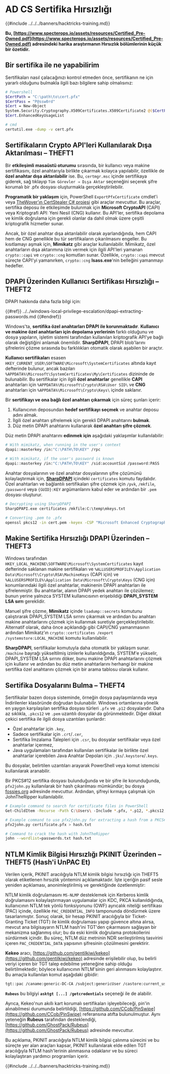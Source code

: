 # AD CS Sertifika Hırsızlığı

{{#include ../../../banners/hacktricks-training.md}}

**Bu, [https://www.specterops.io/assets/resources/Certified_Pre-Owned.pdf](https://www.specterops.io/assets/resources/Certified_Pre-Owned.pdf) adresindeki harika araştırmanın Hırsızlık bölümlerinin küçük bir özetidir.**

## Bir sertifika ile ne yapabilirim

Sertifikaları nasıl çalacağınızı kontrol etmeden önce, sertifikanın ne için yararlı olduğunu bulmakla ilgili bazı bilgilere sahip olmalısınız:
```bash
# Powershell
$CertPath = "C:\path\to\cert.pfx"
$CertPass = "P@ssw0rd"
$Cert = New-Object
System.Security.Cryptography.X509Certificates.X509Certificate2 @($CertPath, $CertPass)
$Cert.EnhancedKeyUsageList

# cmd
certutil.exe -dump -v cert.pfx
```
## Sertifikaların Crypto API'leri Kullanılarak Dışa Aktarılması – THEFT1

Bir **etkileşimli masaüstü oturumu** sırasında, bir kullanıcı veya makine sertifikasını, özel anahtarıyla birlikte çıkarmak kolayca yapılabilir, özellikle de **özel anahtar dışa aktarılabilir** ise. Bu, `certmgr.msc` içinde sertifikaya giderek, sağ tıklayıp `Tüm Görevler → Dışa Aktar` seçeneğini seçerek şifre korumalı bir .pfx dosyası oluşturmakla gerçekleştirilebilir.

**Programatik bir yaklaşım** için, PowerShell `ExportPfxCertificate` cmdlet'i veya [TheWover’ın CertStealer C# projesi](https://github.com/TheWover/CertStealer) gibi araçlar mevcuttur. Bu araçlar, sertifika deposu ile etkileşimde bulunmak için **Microsoft CryptoAPI** (CAPI) veya Kriptografi API: Yeni Nesil (CNG) kullanır. Bu API'ler, sertifika depolama ve kimlik doğrulama için gerekli olanlar da dahil olmak üzere çeşitli kriptografik hizmetler sunar.

Ancak, bir özel anahtar dışa aktarılabilir olarak ayarlandığında, hem CAPI hem de CNG genellikle bu tür sertifikaların çıkarılmasını engeller. Bu kısıtlamayı aşmak için, **Mimikatz** gibi araçlar kullanılabilir. Mimikatz, özel anahtarların dışa aktarımına izin vermek için ilgili API'leri yamanan `crypto::capi` ve `crypto::cng` komutları sunar. Özellikle, `crypto::capi` mevcut süreçte CAPI'yi yamanırken, `crypto::cng` **lsass.exe**'nin belleğini yamanmayı hedefler.

## DPAPI Üzerinden Kullanıcı Sertifikası Hırsızlığı – THEFT2

DPAPI hakkında daha fazla bilgi için:


{{#ref}}
../../windows-local-privilege-escalation/dpapi-extracting-passwords.md
{{#endref}}

Windows'ta, **sertifika özel anahtarları DPAPI ile korunmaktadır**. **Kullanıcı ve makine özel anahtarları için depolama yerlerinin** farklı olduğunu ve dosya yapıların, işletim sistemi tarafından kullanılan kriptografik API'ye bağlı olarak değiştiğini anlamak önemlidir. **SharpDPAPI**, DPAPI blob'larını şifrelerini çözme sırasında bu farklılıkları otomatik olarak aşabilen bir araçtır.

**Kullanıcı sertifikaları** esasen `HKEY_CURRENT_USER\SOFTWARE\Microsoft\SystemCertificates` altında kayıt defterinde bulunur, ancak bazıları `%APPDATA%\Microsoft\SystemCertificates\My\Certificates` dizininde de bulunabilir. Bu sertifikalar için ilgili **özel anahtarlar** genellikle **CAPI** anahtarları için `%APPDATA%\Microsoft\Crypto\RSA\User SID\` ve **CNG** anahtarları için `%APPDATA%\Microsoft\Crypto\Keys\` içinde saklanır.

Bir **sertifikayı ve ona bağlı özel anahtarı çıkarmak** için süreç şunları içerir:

1. Kullanıcının deposundan **hedef sertifikayı seçmek** ve anahtar deposu adını almak.
2. İlgili özel anahtarı şifrelemek için gerekli DPAPI anahtarını **bulmak**.
3. Düz metin DPAPI anahtarını kullanarak **özel anahtarı şifre çözmek**.

Düz metin DPAPI anahtarını **edinmek için** aşağıdaki yaklaşımlar kullanılabilir:
```bash
# With mimikatz, when running in the user's context
dpapi::masterkey /in:"C:\PATH\TO\KEY" /rpc

# With mimikatz, if the user's password is known
dpapi::masterkey /in:"C:\PATH\TO\KEY" /sid:accountSid /password:PASS
```
Anahtar dosyalarının ve özel anahtar dosyalarının şifre çözümünü kolaylaştırmak için, [**SharpDPAPI**](https://github.com/GhostPack/SharpDPAPI) içindeki `certificates` komutu faydalıdır. Özel anahtarları ve bağlantılı sertifikaları şifre çözmek için `/pvk`, `/mkfile`, `/password` veya `{GUID}:KEY` argümanlarını kabul eder ve ardından bir `.pem` dosyası oluşturur.
```bash
# Decrypting using SharpDPAPI
SharpDPAPI.exe certificates /mkfile:C:\temp\mkeys.txt

# Converting .pem to .pfx
openssl pkcs12 -in cert.pem -keyex -CSP "Microsoft Enhanced Cryptographic Provider v1.0" -export -out cert.pfx
```
## Makine Sertifika Hırsızlığı DPAPI Üzerinden – THEFT3

Windows tarafından `HKEY_LOCAL_MACHINE\SOFTWARE\Microsoft\SystemCertificates` kayıt defterinde saklanan makine sertifikaları ve `%ALLUSERSPROFILE%\Application Data\Microsoft\Crypto\RSA\MachineKeys` (CAPI için) ve `%ALLUSERSPROFILE%\Application Data\Microsoft\Crypto\Keys` (CNG için) konumlarındaki ilgili özel anahtarlar, makinenin DPAPI anahtarları ile şifrelenmiştir. Bu anahtarlar, alanın DPAPI yedek anahtarı ile çözülemez; bunun yerine yalnızca SYSTEM kullanıcısının erişebildiği **DPAPI_SYSTEM LSA sırrı** gereklidir.

Manuel şifre çözme, **Mimikatz** içinde `lsadump::secrets` komutunu çalıştırarak DPAPI_SYSTEM LSA sırrını çıkarmak ve ardından bu anahtarı makine anahtarlarını çözmek için kullanmak suretiyle gerçekleştirilebilir. Alternatif olarak, daha önce açıklandığı gibi CAPI/CNG yamanmasının ardından Mimikatz’ın `crypto::certificates /export /systemstore:LOCAL_MACHINE` komutu kullanılabilir.

**SharpDPAPI**, sertifikalar komutuyla daha otomatik bir yaklaşım sunar. `/machine` bayrağı yükseltilmiş izinlerle kullanıldığında, SYSTEM'e yükselir, DPAPI_SYSTEM LSA sırrını döker, bunu makine DPAPI anahtarlarını çözmek için kullanır ve ardından bu düz metin anahtarlarını herhangi bir makine sertifika özel anahtarını çözmek için bir arama tablosu olarak kullanır.

## Sertifika Dosyalarını Bulma – THEFT4

Sertifikalar bazen dosya sisteminde, örneğin dosya paylaşımlarında veya İndirilenler klasöründe doğrudan bulunabilir. Windows ortamlarına yönelik en yaygın karşılaşılan sertifika dosyası türleri `.pfx` ve `.p12` dosyalarıdır. Daha az sıklıkla, `.pkcs12` ve `.pem` uzantılı dosyalar da görünmektedir. Diğer dikkat çekici sertifika ile ilgili dosya uzantıları şunlardır:

- Özel anahtarlar için `.key`,
- Sadece sertifikalar için `.crt`/`.cer`,
- Sertifika İmzalama Talepleri için `.csr`, bu dosyalar sertifikalar veya özel anahtarlar içermez,
- Java uygulamaları tarafından kullanılan sertifikalar ile birlikte özel anahtarlar içerebilen Java Anahtar Depoları için `.jks`/`.keystore`/`.keys`.

Bu dosyalar, belirtilen uzantıları arayarak PowerShell veya komut istemcisi kullanılarak aranabilir.

Bir PKCS#12 sertifika dosyası bulunduğunda ve bir şifre ile korunduğunda, `pfx2john.py` kullanılarak bir hash çıkarılması mümkündür; bu dosya [fossies.org](https://fossies.org/dox/john-1.9.0-jumbo-1/pfx2john_8py_source.html) adresinde mevcuttur. Ardından, şifreyi kırmaya çalışmak için JohnTheRipper kullanılabilir.
```bash
# Example command to search for certificate files in PowerShell
Get-ChildItem -Recurse -Path C:\Users\ -Include *.pfx, *.p12, *.pkcs12, *.pem, *.key, *.crt, *.cer, *.csr, *.jks, *.keystore, *.keys

# Example command to use pfx2john.py for extracting a hash from a PKCS#12 file
pfx2john.py certificate.pfx > hash.txt

# Command to crack the hash with JohnTheRipper
john --wordlist=passwords.txt hash.txt
```
## NTLM Kimlik Bilgisi Hırsızlığı PKINIT Üzerinden – THEFT5 (Hash'i UnPAC Et)

Verilen içerik, PKINIT aracılığıyla NTLM kimlik bilgisi hırsızlığı için THEFT5 olarak etiketlenen hırsızlık yöntemini açıklamaktadır. İşte içeriğin pasif sesle yeniden açıklaması, anonimleştirilmiş ve gerektiğinde özetlenmiştir:

NTLM kimlik doğrulamasını `MS-NLMP` desteklemek için Kerberos kimlik doğrulamasını kolaylaştırmayan uygulamalar için KDC, PKCA kullanıldığında, kullanıcının NTLM tek yönlü fonksiyonunu (OWF) ayrıcalık niteliği sertifikası (PAC) içinde, özellikle `PAC_CREDENTIAL_INFO` tamponunda döndürmek üzere tasarlanmıştır. Sonuç olarak, bir hesap PKINIT aracılığıyla bir Ticket-Granting Ticket (TGT) ile kimlik doğrulaması yapıp güvence altına alırsa, mevcut ana bilgisayarın NTLM hash'ini TGT'den çıkarmasını sağlayan bir mekanizma sağlanmış olur; bu da eski kimlik doğrulama protokollerini sürdürmek içindir. Bu süreç, NTLM düz metninin NDR serileştirilmiş tasvirini içeren `PAC_CREDENTIAL_DATA` yapısının şifresinin çözülmesini gerektirir.

**Kekeo** aracı, [https://github.com/gentilkiwi/kekeo](https://github.com/gentilkiwi/kekeo) adresinde erişilebilir olup, bu belirli veriyi içeren bir TGT talep edebilme yeteneğine sahip olduğu belirtilmektedir; böylece kullanıcının NTLM'sinin geri alınmasını kolaylaştırır. Bu amaçla kullanılan komut aşağıdaki gibidir:
```bash
tgt::pac /caname:generic-DC-CA /subject:genericUser /castore:current_user /domain:domain.local
```
**`Rubeus`** bu bilgiyi **`asktgt [...] /getcredentials`** seçeneği ile de alabilir.

Ayrıca, Kekeo'nun akıllı kart korumalı sertifikaları işleyebileceği, pin'in alınabilmesi durumunda belirtildiği, [https://github.com/CCob/PinSwipe](https://github.com/CCob/PinSwipe) referansına atıfta bulunulmuştur. Aynı yeteneğin **Rubeus** tarafından desteklendiği, [https://github.com/GhostPack/Rubeus](https://github.com/GhostPack/Rubeus) adresinde mevcuttur.

Bu açıklama, PKINIT aracılığıyla NTLM kimlik bilgisi çalınma sürecini ve bu süreçte yer alan araçları kapsar, PKINIT kullanılarak elde edilen TGT aracılığıyla NTLM hash'lerinin alınmasına odaklanır ve bu süreci kolaylaştıran yardımcı programları içerir.

{{#include ../../../banners/hacktricks-training.md}}
